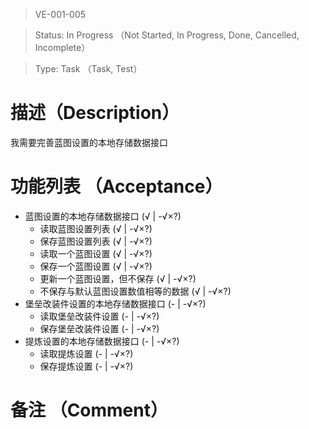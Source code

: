> VE-001-005

> Status: In Progress （Not Started, In Progress, Done, Cancelled, Incomplete）

> Type: Task （Task, Test）

# 描述（Description）
我需要完善蓝图设置的本地存储数据接口

# 功能列表 （Acceptance）
* 蓝图设置的本地存储数据接口 (√ | -√×?)
  * 读取蓝图设置列表 (√ | -√×?)
  * 保存蓝图设置列表 (√ | -√×?)
  * 读取一个蓝图设置 (√ | -√×?)
  * 保存一个蓝图设置 (√ | -√×?)
  * 更新一个蓝图设置，但不保存 (√ | -√×?)
  * 不保存与默认蓝图设置数值相等的数据 (√ | -√×?)
* 堡垒改装件设置的本地存储数据接口 (- | -√×?)
  * 读取堡垒改装件设置 (- | -√×?)
  * 保存堡垒改装件设置 (- | -√×?)
* 提炼设置的本地存储数据接口 (- | -√×?)
  * 读取提炼设置 (- | -√×?)
  * 保存提炼设置 (- | -√×?)

# 备注 （Comment）

